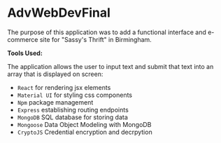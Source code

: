 # AdvWebDevFinal

The purpose of this application was to add a functional interface and e-commerce site for "Sassy's Thrift" in Birmingham.  

**Tools Used:**

The application allows the user to input text and submit that text into an array that is displayed on screen:
* `React` for rendering jsx elements
* `Material UI` for styling css components
* `Npm` package management
* `Express` establishing routing endpoints
* `MongoDB` SQL database for storing data
* `Mongoose` Data Object Modeling with MongoDB
* `CryptoJS` Credential encryption and decrpytion

